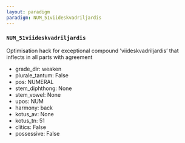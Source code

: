 ```yaml
---
layout: paradigm
paradigm: NUM_51viideskvadriljardis
---
```

### ` NUM_51viideskvadriljardis `

Optimisation hack for exceptional compound ’viideskvadriljardis’ that inflects in all parts with agreement
* grade_dir: weaken
* plurale_tantum: False
* pos: NUMERAL
* stem_diphthong: None
* stem_vowel: None
* upos: NUM
* harmony: back
* kotus_av: None
* kotus_tn: 51
* clitics: False
* possessive: False
